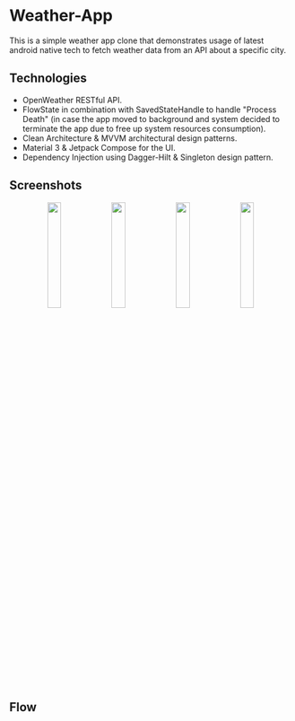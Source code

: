 # Weather-App
This is a simple weather app clone that demonstrates usage of latest android native tech to fetch weather data from an API about a specific city.

## Technologies
- OpenWeather RESTful API.
- FlowState in combination with SavedStateHandle to handle "Process Death" (in case the app moved to background and system decided to terminate the app due to free up system resources consumption).
- Clean Architecture & MVVM architectural design patterns.
- Material 3 & Jetpack Compose for the UI.
- Dependency Injection using Dagger-Hilt & Singleton design pattern.

## Screenshots
<p align="center">
  <img src="https://user-images.githubusercontent.com/48866801/217986095-4a1e1302-83c9-43b6-8a94-df21a2ca9135.png" style="width: 22%; height: auto; display: inline-block;">
  <img src="https://user-images.githubusercontent.com/48866801/217986106-71c47467-ba10-4765-a703-8cd1abdc94f2.png" style="width: 22%; height: auto; display: inline-block;">
  <img src="https://user-images.githubusercontent.com/48866801/217986115-8e29a957-5978-4012-aaad-e1908572a288.png" style="width: 22%; height: auto; display: inline-block;">
  <img src="https://user-images.githubusercontent.com/48866801/217986123-5bbf5db1-0430-4270-a33d-201665d4470e.png" style="width: 22%; height: auto; display: inline-block;">
</p>

## Flow
